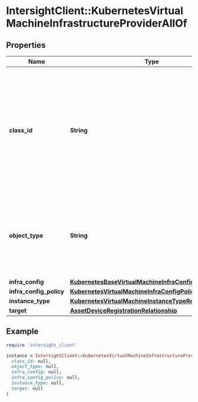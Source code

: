 # IntersightClient::KubernetesVirtualMachineInfrastructureProviderAllOf

## Properties

| Name | Type | Description | Notes |
| ---- | ---- | ----------- | ----- |
| **class_id** | **String** | The fully-qualified name of the instantiated, concrete type. This property is used as a discriminator to identify the type of the payload when marshaling and unmarshaling data. | [default to &#39;kubernetes.VirtualMachineInfrastructureProvider&#39;] |
| **object_type** | **String** | The fully-qualified name of the instantiated, concrete type. The value should be the same as the &#39;ClassId&#39; property. | [default to &#39;kubernetes.VirtualMachineInfrastructureProvider&#39;] |
| **infra_config** | [**KubernetesBaseVirtualMachineInfraConfig**](KubernetesBaseVirtualMachineInfraConfig.md) |  | [optional] |
| **infra_config_policy** | [**KubernetesVirtualMachineInfraConfigPolicyRelationship**](KubernetesVirtualMachineInfraConfigPolicyRelationship.md) |  | [optional] |
| **instance_type** | [**KubernetesVirtualMachineInstanceTypeRelationship**](KubernetesVirtualMachineInstanceTypeRelationship.md) |  | [optional] |
| **target** | [**AssetDeviceRegistrationRelationship**](AssetDeviceRegistrationRelationship.md) |  | [optional] |

## Example

```ruby
require 'intersight_client'

instance = IntersightClient::KubernetesVirtualMachineInfrastructureProviderAllOf.new(
  class_id: null,
  object_type: null,
  infra_config: null,
  infra_config_policy: null,
  instance_type: null,
  target: null
)
```

